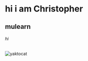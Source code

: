  # hi i am Christopher 
## mulearn 
###### hi
![yaktocat](https://github.com/ChristopherJoshy/skills-communicate-using-markdown/assets/144864811/3867300b-343d-45f8-b880-6b292455a538)
